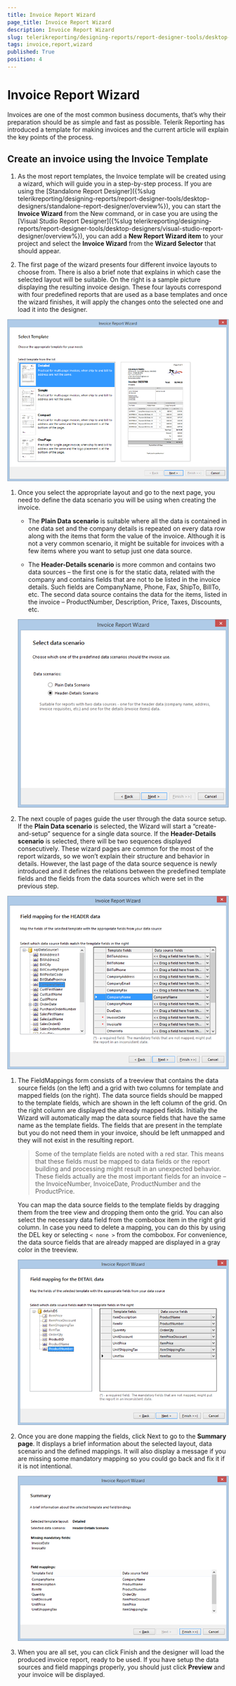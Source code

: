 ```yaml
---
title: Invoice Report Wizard
page_title: Invoice Report Wizard 
description: Invoice Report Wizard
slug: telerikreporting/designing-reports/report-designer-tools/desktop-designers/tools/report-wizards/invoice-report-wizard
tags: invoice,report,wizard
published: True
position: 4
---
```


# Invoice Report Wizard

Invoices are one of the most common business documents, that’s why their preparation should be as simple and fast as possible. Telerik Reporting has introduced a template for making invoices and the current article will explain the key points of the process. 

## Create an invoice using the Invoice Template

1. As the most report templates, the Invoice template will be created using a wizard, which will guide you in a step-by-step process. If you are using the [Standalone Report Designer]({%slug telerikreporting/designing-reports/report-designer-tools/desktop-designers/standalone-report-designer/overview%}), you can start the __Invoice Wizard__ from the New command, or in case you are using the [Visual Studio Report Designer]({%slug telerikreporting/designing-reports/report-designer-tools/desktop-designers/visual-studio-report-designer/overview%}), you can add a __New Report Wizard item__ to your project and select the __Invoice Wizard__ from the __Wizard Selector__ that should appear. 

1. The first page of the wizard presents four different invoice layouts to choose from. There is also a brief note that explains in which case the selected layout will be suitable. On the right is a sample picture displaying the resulting invoice design. These four layouts correspond with four predefined reports that are used as a base templates and once the wizard finishes, it will apply the changes onto the selected one and load it into the designer. 

  ![Invoice Wizard 1 Select Template](images/Templates/Invoice/InvoiceWizard_1_SelectTemplate.png)

1. Once you select the appropriate layout and go to the next page, you need to define the data scenario you will be using when creating the invoice. 
   + The __Plain Data scenario__ is suitable where all the data is contained in one data set and the company details is repeated on every data row along with the items that form the value of the invoice. Although it is not a very common scenario, it might be suitable for invoices with a few items where you want to setup just one data source. 

   + The __Header-Details scenario__ is more common and contains two data sources – the first one is for the static data, related with the company and contains fields that are not to be listed in the invoice details. Such fields are CompanyName, Phone, Fax, ShipTo, BillTo, etc. The second data source contains the data for the items, listed in the invoice – ProductNumber, Description, Price, Taxes, Discounts, etc.   

   ![Invoice Wizard 2 Select Data Scenario](images/Templates/Invoice/InvoiceWizard_2_SelectDataScenario.png)

1. The next couple of pages guide the user through the data source setup. If the __Plain Data scenario__ is selected, the Wizard will start a “create-and-setup” sequence for a single data source. If the __Header-Details scenario__ is selected, there will be two sequences displayed consecutively. These wizard pages are common for the most of the report wizards, so we won’t explain their structure and behavior in details. However, the last page of the data source sequence is newly introduced and it defines the relations between the predefined template fields and the fields from the data sources which were set in the previous step. 

  ![Invoice Wizard 3 Field Mapping](images/Templates/Invoice/InvoiceWizard_3_FieldMapping.png)

1. The FieldMappings form consists of a treeview that contains the data source fields (on the left) and a grid with two columns for template and mapped fields (on the right). The data source fields should be mapped to the template fields, which are shown in the left column of the grid. On the right column are displayed the already mapped fields. Initially the Wizard will automatically map the data source fields that have the same name as the template fields. The fields that are present in the template but you do not need them in your invoice, should be left unmapped and they will not exist in the resulting report. 

    >Some of the template fields are noted with a red star. This means that these fields must be mapped to data fields or the report building and processing might result in an unexpected behavior. These fields actually are the most important fields for an invoice – the InvoiceNumber, InvoiceDate, ProductNumber and the ProductPrice. 

    You can map the data source fields to the template fields by dragging them from the tree view and dropping them onto the grid. You can also select the necessary data field from the combobox item in the right grid column. In case you need to delete a mapping, you can do this by using the DEL key or selecting `< none >` from the combobox. For convenience, the data source fields that are already mapped are displayed in a gray color in the treeview. 

   ![Invoice Wizard 4 Field Mapping Done](images/Templates/Invoice/InvoiceWizard_4_FieldMapping_Done.png)

1. Once you are done mapping the fields, click Next to go to the __Summary page__. It displays a brief information about the selected layout, data scenario and the defined mappings. It will also display a message if you are missing some mandatory mapping so you could go back and fix it if it is not intentional. 

   ![Invoice Wizard 5 Summary](images/Templates/Invoice/InvoiceWizard_5_Summary.png)

1. When you are all set, you can click Finish and the designer will load the produced invoice report, ready to be used. If you have setup the data sources and field mappings properly, you should just click __Preview__ and your invoice will be displayed.
